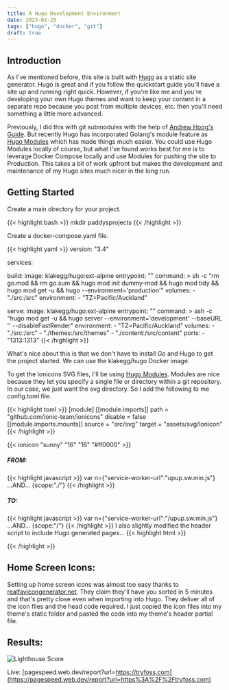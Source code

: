 ```yaml
---
title: A Hugo Development Environment
date: 2023-02-25
tags: ["hugo", "docker", "git"]
draft: true
---
```


## Introduction

As I've mentioned before, this site is built with [Hugo](https://gohugo.io/) as a static site generator.  Hugo is great and if you follow the quickstart guide you'll have a site up and running right quick.  However, if you're like me and you're developing your own Hugo themes and want to keep your content in a separate repo because you post from multiple devices, etc. then you'll need something a little more advanced.  

Previously, I did this with git submodules with the help of [Andrew Hoog's Guide](https://www.andrewhoog.com/post/git-submodule-for-hugo-themes/).  But recently Hugo has incorporated Golang's module feature as [Hugo Modules](https://gohugo.io/hugo-modules/) which has made things much easier.  You could use Hugo Modules locally of course, but what I've found works best for me is to leverage Docker Compose locally and use Modules for pushing the site to Production.  This takes a bit of work upfront but makes the development and maintenance of my Hugo sites much nicer in the long run.

## Getting Started

Create a main directory for your project.

{{< highlight bash >}}
mkdir paddysprojects
{{< /highlight >}}

Create a docker-compose.yaml file.

{{< highlight yaml >}}
version: "3.4"

services:

  build:
    image: klakegg/hugo:ext-alpine
    entrypoint: ""
    command: >
      sh -c "rm go.mod &&
             rm go.sum &&
             hugo mod init dummy-mod &&
             hugo mod tidy &&
             hugo mod get -u &&
             hugo --environment='production'"
    volumes:
      - "./src:/src"
    environment:
      - "TZ=Pacific/Auckland"

  serve:
    image: klakegg/hugo:ext-alpine
    entrypoint: ""
    command: >
      ash -c "hugo mod get -u &&
              hugo server --environment='development' --baseURL '' --disableFastRender"
    environment:
      - "TZ=Pacific/Auckland"
    volumes:
      - "./src:/src"
      - "./themes:/src/themes"
      - "./content:/src/content"
    ports:
      - "1313:1313"
{{< /highlight >}}

What's nice about this is that we don't have to install Go and Hugo to get the project started.  We can use the klakegg/hugo Docker image.



To get the Ionicons SVG files, I'll be using [Hugo Modules](https://gohugo.io/hugo-modules/).  Modules are nice because they let you specify a single file or directory within a git repository.  In our case, we just want the svg directory.  So I add the following to me config.toml file.

{{< highlight toml >}}
[module]
    [[module.imports]]
        path = "github.com/ionic-team/ionicons"
        disable = false
        [[module.imports.mounts]]
            source = "src/svg"
            target = "assets/svg/ionicon"
{{< /highlight >}}

{{< ionicon "sunny" "16" "16" "#ff0000" >}}

##### FROM:
{{< highlight javascript >}}
var n={"service-worker-url":"upup.sw.min.js"}
...AND...
{scope:"./"}
{{< /highlight >}}
##### TO:
{{< highlight javascript >}}
var n={"service-worker-url":"/upup.sw.min.js"}
...AND...
{scope:"/"}
{{< /highlight >}}
I also slightly modified the header script to include Hugo generated pages...
{{< highlight html >}}
<script src="/upup.min.js"></script>
<script>
    UpUp.start({
        'content-url': '{{ .Page.Permalink }}',
        'assets': ['/css/main.css', '/css/bulma.min.js']
    });
</script>
{{< /highlight >}}

## Home Screen Icons:

Setting up home screen icons was almost too easy thanks to [realfavicongenerator.net](https://realfavicongenerator.net/).  They claim they'll have you sorted in 5 minutes and that's pretty close even when importing into Hugo.  They deliver all of the icon files and the head code required.  I just copied the icon files into my theme's static folder and pasted the code into my theme's header partial file. 

## Results:

![Lighthouse Score](lighthouse.png)

Live: [pagespeed.web.dev/report?url=https://tryfoss.com](https://pagespeed.web.dev/report?url=https%3A%2F%2Ftryfoss.com)